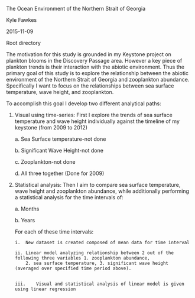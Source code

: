 The Ocean Environment of the Northern Strait of Georgia
 
Kyle Fawkes

2015-11-09

Root directory

The motivation for this study is grounded in my Keystone project on plankton blooms in the Discovery Passage
 area. However a key piece of plankton trends is their interaction with the abiotic environment. 
Thus the primary goal of this study is to explore the relationship between the abiotic environment 
 of the Northern Strait of Georgia and zooplankton abundance. Specifically I want to focus on the relationships
 between sea surface temperature, wave height, and zooplankton. 
 
To accomplish this goal I develop two different analytical paths:

1.	Visual using time-series:
	First I explore the trends of sea surface temperature and wave height individually against the timeline
	 of my keystone (from 2009 to 2012)

	a.	Sea Surface temperature-not done
	
	b.  Significant Wave Height-not done
	
	c. Zooplankton-not done
	
	d. All three together (Done for 2009)
	
	

2.	Statistical analysis:
	Then I aim to compare sea surface temperature, wave height and zooplankton abundance, while additionally 
	performing a statistical analysis for the time intervals of:

	a.	Months

	b.	Years

	For each of these time intervals:

		i.	New dataset is created composed of mean data for time interval

		ii.	Linear model analyzing relationship between 2 out of the following three variables 1. zooplankton abundance,
			2. sea surface temperature, 3. significant wave height (averaged over specified time period above). 
			 
 
		iii.	Visual and statistical analysis of linear model is given using linear regression

